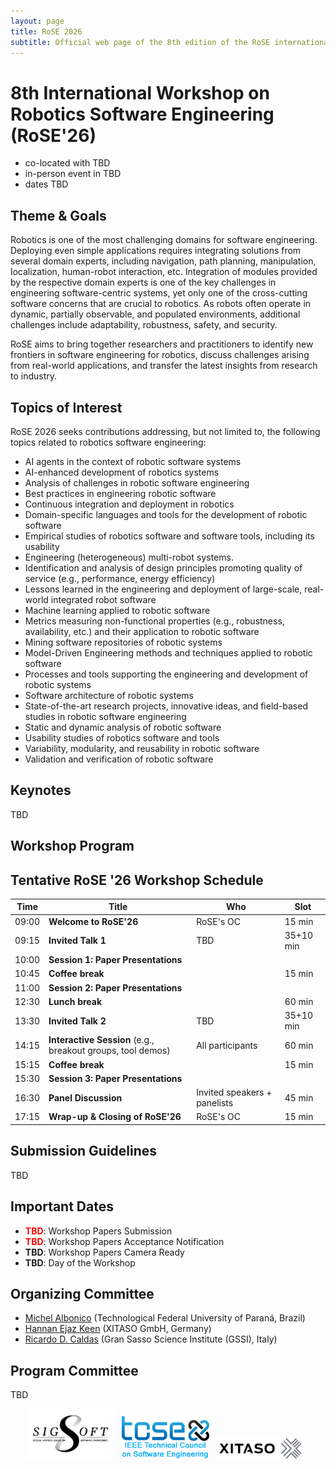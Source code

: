 ```yaml
---
layout: page
title: RoSE 2026
subtitle: Official web page of the 8th edition of the RoSE international workshop
---
```


# 8th International Workshop on Robotics Software Engineering (RoSE'26)

- co-located with TBD
- in-person event in TBD
- dates TBD

## Theme & Goals
Robotics is one of the most challenging domains for software engineering. Deploying even simple applications requires integrating solutions from several domain experts, including navigation, path planning, manipulation, localization, human-robot interaction, etc. Integration of modules provided by the respective domain experts is one of the key challenges in engineering software-centric systems, yet only one of the cross-cutting software concerns that are crucial to robotics. As robots often operate in dynamic, partially observable, and populated environments, additional challenges include adaptability, robustness, safety, and security.

RoSE aims to bring together researchers and practitioners to identify new frontiers in software engineering for robotics, discuss challenges arising from real-world applications, and transfer the latest insights from research to industry.

## Topics of Interest

RoSE 2026 seeks contributions addressing, but not limited to, the following
topics related to robotics software engineering:
- AI agents in the context of robotic software systems
- AI-enhanced development of robotics systems
- Analysis of challenges in robotic software engineering
- Best practices in engineering robotic software
- Continuous integration and deployment in robotics
- Domain-specific languages and tools for the development of robotic software
- Empirical studies of robotics software and software tools, including its usability
- Engineering (heterogeneous) multi-robot systems.
- Identification and analysis of design principles promoting quality of service (e.g., performance, energy efficiency)
- Lessons learned in the engineering and deployment of large-scale,
real-world integrated robot software
- Machine learning applied to robotic software
- Metrics measuring non-functional properties (e.g., robustness, availability, etc.) and their application to robotic software
- Mining software repositories of robotic systems
- Model-Driven Engineering methods and techniques applied to robotic software
- Processes and tools supporting the engineering and development of robotic systems
- Software architecture of robotic systems
- State-of-the-art research projects, innovative ideas, and field-based studies in robotic software engineering
- Static and dynamic analysis of robotic software
- Usability studies of robotics software and tools
- Variability, modularity, and reusability in robotic software
- Validation and verification of robotic software

## Keynotes

TBD

## Workshop Program

## Tentative RoSE '26 Workshop Schedule

| Time   | Title | Who | Slot |
|--------|-------|-----|------|
| 09:00  | **Welcome to RoSE'26** | RoSE's OC | 15 min |
| 09:15  | **Invited Talk 1** | TBD | 35+10 min |
| 10:00  | **Session 1: Paper Presentations** | | |
| 10:45  | **Coffee break** |  | 15 min |
| 11:00  | **Session 2: Paper Presentations** | | |
| 12:30  | **Lunch break** |  | 60 min |
| 13:30  | **Invited Talk 2** | TBD | 35+10 min |
| 14:15  | **Interactive Session** (e.g., breakout groups, tool demos) | All participants | 60 min |
| 15:15  | **Coffee break** |  | 15 min |
| 15:30  | **Session 3: Paper Presentations** |  | 
| 16:30  | **Panel Discussion** | Invited speakers + panelists | 45 min |
| 17:15  | **Wrap-up & Closing of RoSE'26** | RoSE's OC | 15 min |


## Submission Guidelines

TBD

## Important Dates

* <span style="color:red;">**TBD**</span>: Workshop Papers Submission
* <span style="color:red;">**TBD**</span>: Workshop Papers Acceptance Notification
* **TBD**: Workshop Papers Camera Ready
* **TBD**: Day of the Workshop

## Organizing Committee

- [Michel Albonico](https://michel.iotrixx.com.br/) (Technological Federal University of Paraná, Brazil)
- [Hannan Ejaz Keen](https://hannanejazkeen.github.io/) (XITASO GmbH, Germany)
- [Ricardo D. Caldas](http://www.ricardocaldas.me) (Gran Sasso Science Institute (GSSI), Italy)

## Program Committee

TBD

<center>
<img src="/files/rose2024/sigsoft_logo.png" alt="Sigsoft" style="width: 10em;" />&nbsp;&nbsp;
<img src="/files/rose2024/tcse_logo.png" alt="TCSE" style="width: 10em;" />&nbsp;&nbsp;
<img src="/files/rose2024/xitaso_logo.png" alt="XITASO" style="width: 10em;" />&nbsp;&nbsp;
</center>
